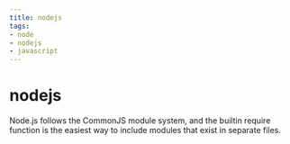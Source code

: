 ```yaml
---
title: nodejs
tags:
- node
- nodejs
- javascript
---
```


# nodejs

<TagLinks />

Node.js follows the CommonJS module system, and the builtin require function is the easiest way to include modules that exist in separate files. 


<Footer />
